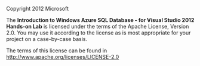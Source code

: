﻿Copyright 2012 Microsoft

The **Introduction to Windows Azure SQL Database - for Visual Studio 2012 Hands-on Lab** is licensed under the terms of the Apache License, Version 2.0.
You may use it according to the license as is most appropriate for your project on a case-by-case basis.

The terms of this license can be found in http://www.apache.org/licenses/LICENSE-2.0
